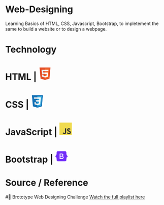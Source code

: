 # Web-Designing
Learning Basics of HTML, CSS, Javascript, Bootstrap, to impletement the same to build a website or to design a webpage.


# Technology
# HTML | <img src="https://raw.githubusercontent.com/devicons/devicon/master/icons/html5/html5-original.svg" alt="HTML5" width="40" height="40"/>
# CSS | <img src="https://raw.githubusercontent.com/devicons/devicon/master/icons/css3/css3-original.svg" alt="CSS3" width="40" height="40"/>
# JavaScript | <img src="https://raw.githubusercontent.com/devicons/devicon/master/icons/javascript/javascript-original.svg" alt="JavaScript" width="40" height="40"/>
# Bootstrap | <img src="https://raw.githubusercontent.com/devicons/devicon/master/icons/bootstrap/bootstrap-plain.svg" alt="Bootstrap" width="40" height="40"/>


# Source / Reference
#🎯 Brototype Web Designing Challenge
[Watch the full playlist here](https://youtube.com/playlist?list=PLY-ecO2csVHfRMEmW_ltccnJcMtSGUKSk&si=RqtN3u48IHqqE4H0)

